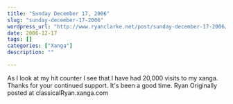```yaml
---
title: "Sunday December 17, 2006"
slug: "sunday-december-17-2006"
wordpress_url: "http://www.ryanclarke.net/post/sunday-december-17-2006/"
date: 2006-12-17
tags: []
categories: ["Xanga"]
description: ""

---
```


As I look at my hit counter I see that I have had 20,000 visits to my xanga.
Thanks for your continued support. It's been a good time.
Ryan
Originally posted at classicalRyan.xanga.com
